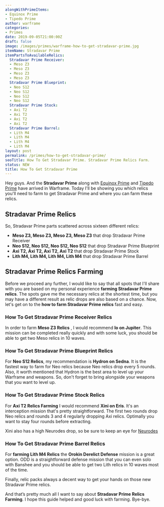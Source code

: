 ```yaml
---
alongWithPrimeItems:
- Equinox Prime
- Tipedo Prime
author: warframe
categories:
- Primes
date: 2019-09-05T21:00:00Z
draft: false
image: /images/primes/warframe-how-to-get-stradavar-prime.jpg
itemName: Stradavar Prime
itemPartsToAvailableRelics:
  Stradavar Prime Receiver:
  - Meso Z3
  - Meso Z3
  - Meso Z3
  - Meso Z3
  Stradavar Prime Blueprint:
  - Neo S12
  - Neo S12
  - Neo S12
  - Neo S12
  Stradavar Prime Stock:
  - Axi T2
  - Axi T2
  - Axi T2
  - Axi T2
  Stradavar Prime Barrel:
  - Lith M4
  - Lith M4
  - Lith M4
  - Lith M4
layout: post
permalink: /primes/how-to-get-stradavar-prime/
seoTitle: How To Get Stradavar Prime. Stradavar Prime Relics Farm.
status: NEW
title: How To Get Stradavar Prime
---
```

<p>Hey guys. And the <strong>Stradavar Prime</strong> along with <a href="/primes/how-to-get-equinox-prime/" title="How To Get Equinox Prime">Equinox Prime</a> and <a href="/primes/how-to-get-tipedo-prime/" title="How To Get Tipedo Prime">Tipedo Prime</a> have arrived in Warframe. Today I'll be showing you which relics you'll need to farm to get Stradavar Prime and where you can farm these relics.</p><!--more--> <h2>Stradavar Prime Relics</h2> <p>So, Stradavar Prime parts scattered across sixteen different relics:</p> <ul>  <li> <b>Meso Z3, Meso Z3, Meso Z3, Meso Z3</b> that drop Stradavar Prime Receiver </li>  <li> <b>Neo S12, Neo S12, Neo S12, Neo S12</b> that drop Stradavar Prime Blueprint </li>  <li> <b>Axi T2, Axi T2, Axi T2, Axi T2</b> that drop Stradavar Prime Stock </li>  <li> <b>Lith M4, Lith M4, Lith M4, Lith M4</b> that drop Stradavar Prime Barrel </li>  </ul> <h2>Stradavar Prime Relics Farming</h2> <p>Before we proceed any further, I would like to say that all spots that I'll share with you are based on my personal experience <strong>farming Stradavar Prime relics</strong>. The spots gave me the necessary relics at the shortest time, but you may have a different result as relic drops are also based on a chance. Now, let's get on to the <strong>how to farm Stradavar Prime relics</strong> fast and easy.</p>  <h3>How To Get Stradavar Prime Receiver Relics</h3>    <p>In order to farm <b>Meso Z3 Relics</b> , I would recommend <b>Io on Jupiter</b>. This mission can be completed really quickly and with some luck, you should be able to get two Meso relics in 10 waves.</p>       <h3>How To Get Stradavar Prime Blueprint Relics</h3>    <p>For <b>Neo S12 Relics</b>, my recommendation is <b>Hydron on Sedna</b>. It is the fastest way to farm for Neo relics because Neo relics drop every 5 rounds. Also, it worth mentioned that Hydron is the best area to level up your Warframe and weapons. So, don't forget to bring alongside your weapons that you want to level up.</p>       <h3>How To Get Stradavar Prime Stock Relics</h3>    <p>For <b>Axi T2 Relics Farming</b> I would recommend <b>Xini on Eris</b>. It's an interception mission that's pretty straightforward. The first two rounds drop Neo relics and rounds 3 and 4 regularly dropping Axi relics. Optimally you want to stay four rounds before extracting.</p> <p>Xini also has a high Neurodes drop, so be sure to keep an eye for <a href="/warframe-neurodes-farming/" title="Warframe Neurodes Farming">Neurodes</a></p>       <h3>How To Get Stradavar Prime Barrel Relics</h3>    <p>For <strong>farming Lith M4 Relics</strong> the <b>Orokin Derelict Defense</b> mission is a great option. ODD is a straightforward defense mission that you can even solo with Banshee and you should be able to get two Lith relics in 10 waves most of the time.</p>        <p>Finally, relic packs always a decent way to get your hands on those new Stradavar Prime relics.</p> <p>And that’s pretty much all I want to say about <strong>Stradavar Prime Relics Farming</strong>. I hope this guide helped and good luck with farming. Bye-bye.</p>